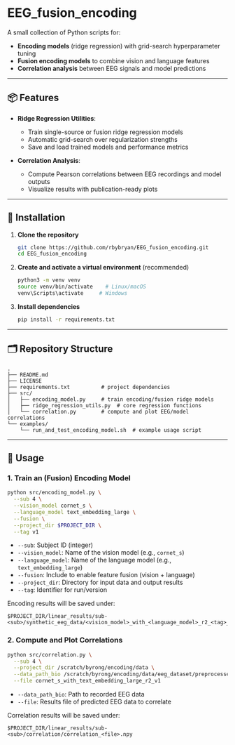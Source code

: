 # EEG_fusion_encoding

A small collection of Python scripts for:
- **Encoding models** (ridge regression) with grid-search hyperparameter tuning
- **Fusion encoding models** to combine vision and language features
- **Correlation analysis** between EEG signals and model predictions

---

## 📦 Features

- **Ridge Regression Utilities**:
  - Train single-source or fusion ridge regression models
  - Automatic grid-search over regularization strengths
  - Save and load trained models and performance metrics

- **Correlation Analysis**:
  - Compute Pearson correlations between EEG recordings and model outputs
  - Visualize results with publication-ready plots

---

## 🚀 Installation

1. **Clone the repository**

   ```bash
   git clone https://github.com/rbybryan/EEG_fusion_encoding.git
   cd EEG_fusion_encoding
   ```

2. **Create and activate a virtual environment** (recommended)

   ```bash
   python3 -m venv venv
   source venv/bin/activate    # Linux/macOS
   venv\Scripts\activate     # Windows
   ```

3. **Install dependencies**

   ```bash
   pip install -r requirements.txt
   ```

---

## 🗂 Repository Structure

```text
.
├── README.md
├── LICENSE
├── requirements.txt          # project dependencies
├── src/
│   ├── encoding_model.py     # train encoding/fusion ridge models
│   ├── ridge_regression_utils.py  # core regression functions
│   └── correlation.py        # compute and plot EEG/model correlations
└── examples/
    └── run_and_test_encoding_model.sh  # example usage script
```

---

## 🔧 Usage

### 1. Train an (Fusion) Encoding Model

```bash
python src/encoding_model.py \
  --sub 4 \
  --vision_model cornet_s \
  --language_model text_embedding_large \
  --fusion \
  --project_dir $PROJECT_DIR \
  --tag v1
```

- `--sub`: Subject ID (integer)
- `--vision_model`: Name of the vision model (e.g., `cornet_s`)
- `--language_model`: Name of the language model (e.g., `text_embedding_large`)
- `--fusion`: Include to enable feature fusion (vision + language)
- `--project_dir`: Directory for input data and output results
- `--tag`: Identifier for run/version

Encoding results will be saved under:
```
$PROJECT_DIR/linear_results/sub-<sub>/synthetic_eeg_data/<vision_model>_with_<language_model>_r2_<tag>_all.npy
```

### 2. Compute and Plot Correlations

```bash
python src/correlation.py \
  --sub 4 \
  --project_dir /scratch/byrong/encoding/data \
  --data_path_bio /scratch/byrong/encoding/data/eeg_dataset/preprocessed_eeg_data_v1 \
  --file cornet_s_with_text_embedding_large_r2_v1
```

- `--data_path_bio`: Path to recorded EEG data
- `--file`: Results file of predicted EEG data to correlate

Correlation results will be saved under:
```
$PROJECT_DIR/linear_results/sub-<sub>/correlation/correlation_<file>.npy
```
